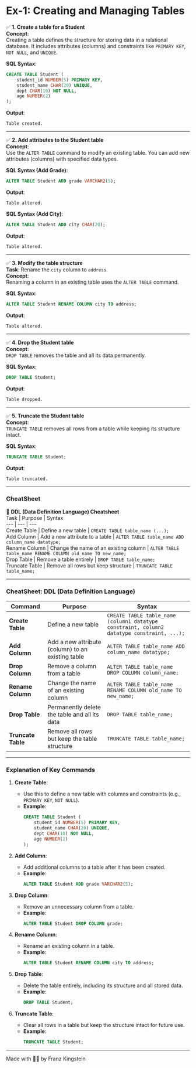 # **Ex-1: Creating and Managing Tables**

✅ **1. Create a table for a Student**  
**Concept**:  
Creating a table defines the structure for storing data in a relational database. It includes attributes (columns) and constraints like `PRIMARY KEY`, `NOT NULL`, and `UNIQUE`.  

**SQL Syntax**:
```sql
CREATE TABLE Student (
    student_id NUMBER(5) PRIMARY KEY,
    student_name CHAR(20) UNIQUE,
    dept CHAR(10) NOT NULL,
    age NUMBER(2)
);
```

**Output**:
```plaintext
Table created.
```

---

✅ **2. Add attributes to the Student table**  
**Concept**:  
Use the `ALTER TABLE` command to modify an existing table. You can add new attributes (columns) with specified data types.

**SQL Syntax (Add Grade)**:
```sql
ALTER TABLE Student ADD grade VARCHAR2(5);
```
**Output**:
```plaintext
Table altered.
```

**SQL Syntax (Add City)**:
```sql
ALTER TABLE Student ADD city CHAR(20);
```
**Output**:
```plaintext
Table altered.
```

---

✅ **3. Modify the table structure**  
**Task**: Rename the `city` column to `address`.  
**Concept**:  
Renaming a column in an existing table uses the `ALTER TABLE` command.  

**SQL Syntax**:
```sql
ALTER TABLE Student RENAME COLUMN city TO address;
```

**Output**:
```plaintext
Table altered.
```

---

✅ **4. Drop the Student table**  
**Concept**:  
`DROP TABLE` removes the table and all its data permanently.  

**SQL Syntax**:
```sql
DROP TABLE Student;
```

**Output**:
```plaintext
Table dropped.
```

---

✅ **5. Truncate the Student table**  
**Concept**:  
`TRUNCATE TABLE` removes all rows from a table while keeping its structure intact.  

**SQL Syntax**:
```sql
TRUNCATE TABLE Student;
```

**Output**:
```plaintext
Table truncated.
```

---

### **CheatSheet**
🧾 **DDL (Data Definition Language) Cheatsheet**  
Task | Purpose | Syntax  
--- | --- | ---  
Create Table | Define a new table | `CREATE TABLE table_name (...);`  
Add Column | Add a new attribute to a table | `ALTER TABLE table_name ADD column_name datatype;`  
Rename Column | Change the name of an existing column | `ALTER TABLE table_name RENAME COLUMN old_name TO new_name;`  
Drop Table | Remove a table entirely | `DROP TABLE table_name;`  
Truncate Table | Remove all rows but keep structure | `TRUNCATE TABLE table_name;`  

---


### **CheatSheet: DDL (Data Definition Language)**

| **Command**        | **Purpose**                                      | **Syntax**                                                                 |
|---------------------|--------------------------------------------------|-----------------------------------------------------------------------------|
| **Create Table**    | Define a new table                               | `CREATE TABLE table_name (column1 datatype constraint, column2 datatype constraint, ...);` |
| **Add Column**      | Add a new attribute (column) to an existing table| `ALTER TABLE table_name ADD column_name datatype;`                         |
| **Drop Column**     | Remove a column from a table                     | `ALTER TABLE table_name DROP COLUMN column_name;`                          |
| **Rename Column**   | Change the name of an existing column            | `ALTER TABLE table_name RENAME COLUMN old_name TO new_name;`               |
| **Drop Table**      | Permanently delete the table and all its data    | `DROP TABLE table_name;`                                                   |
| **Truncate Table**  | Remove all rows but keep the table structure     | `TRUNCATE TABLE table_name;`                                               |

---

### **Explanation of Key Commands**

1. **Create Table**:  
   - Use this to define a new table with columns and constraints (e.g., `PRIMARY KEY`, `NOT NULL`).  
   - **Example**:
     ```sql
     CREATE TABLE Student (
         student_id NUMBER(5) PRIMARY KEY,
         student_name CHAR(20) UNIQUE,
         dept CHAR(10) NOT NULL,
         age NUMBER(2)
     );
     ```

2. **Add Column**:  
   - Add additional columns to a table after it has been created.  
   - **Example**:
     ```sql
     ALTER TABLE Student ADD grade VARCHAR2(5);
     ```

3. **Drop Column**:  
   - Remove an unnecessary column from a table.  
   - **Example**:
     ```sql
     ALTER TABLE Student DROP COLUMN grade;
     ```

4. **Rename Column**:  
   - Rename an existing column in a table.  
   - **Example**:
     ```sql
     ALTER TABLE Student RENAME COLUMN city TO address;
     ```

5. **Drop Table**:  
   - Delete the table entirely, including its structure and all stored data.  
   - **Example**:
     ```sql
     DROP TABLE Student;
     ```

6. **Truncate Table**:  
   - Clear all rows in a table but keep the structure intact for future use.  
   - **Example**:
     ```sql
     TRUNCATE TABLE Student;
     ```

---

Made with 🫶🏻 by Franz Kingstein
